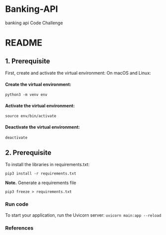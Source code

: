 # Banking-API
banking api Code Challenge

# README #

## 1. Prerequisite

First, create and activate the virtual environment: On macOS and Linux:
#### Create the virtual environment:

```python3 -m venv env```

#### Activate the virtual environment:

```source env/bin/activate```

#### Deactivate the virtual environment:

```deactivate```

## 2. Prerequisite
To install the libraries in requirements.txt:

```pip3 install -r requirements.txt```


**Note.** Generate a requirements file

```pip3 freeze > requirements.txt```

### Run code
To start your application, run the Uvicorn server: ``` uvicorn main:app --reload  ```

### References
